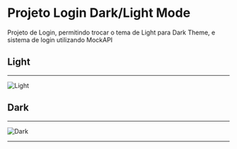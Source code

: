 # Projeto Login Dark/Light Mode
<p>Projeto de Login, permitindo trocar o tema de Light para Dark Theme, e sistema de login utilizando MockAPI</p>


## Light
<hr>

![Light](https://github.com/VitoorHugo1/DarkLightForm/assets/103538149/65facdf4-7066-4b80-80b4-361f5a5a891d)

## Dark
<hr>

![Dark](https://github.com/VitoorHugo1/DarkLightForm/assets/103538149/19a01226-c9a6-43dd-ba01-d903f9863611)

<hr>
